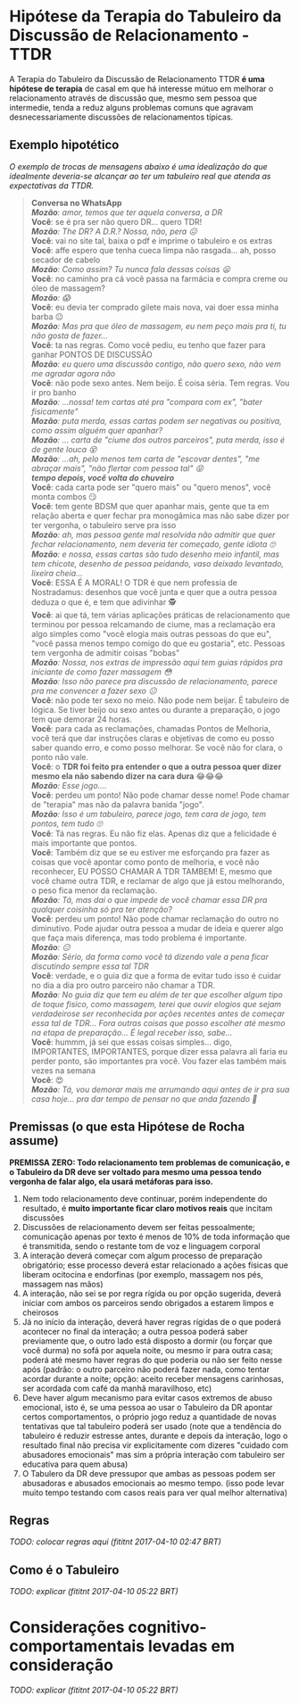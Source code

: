 # Hipótese da Terapia do Tabuleiro da Discussão de Relacionamento - TTDR
A Terapia do Tabuleiro da Discussão de Relacionamento TTDR **é uma hipótese
de terapia** de casal em que há interesse mútuo em melhorar o relacionamento
através de discussão que, mesmo sem pessoa que intermedie, tenda a reduz alguns
problemas comuns que agravam desnecessariamente discussões de relacionamentos
típicas.

<!--
Esta hipótese assume que é possível direcionar uma **Discussão de Relacionamento
("DR")** de forma mais consturtiva seguindo uma série de instruções que, mesmo de
forma complexa demais para explicar em uma situação de raiva ou desânimo,
se seguidas, tenderão a tornar a discussão mais clara, menos impulsiva e com
menos efeitos colaterais.

O nome da hipótese de terapia de casal é **Tabuleiro da Discussão de
Relacionamento - TDR**. 

-->

## Exemplo hipotético
_O exemplo de trocas de mensagens abaixo é uma idealização do que idealmente
deveria-se alcançar ao ter um tabuleiro real que atenda as expectativas da
TTDR._

> **Conversa no WhatsApp**<br>
> _**Mozão**: amor, temos que ter _aquela_ conversa, a DR_<br>
> **Você**: se é pra ser não quero DR... quero TDR!<br>
> _**Mozão**: _The DR_? A D.R.? Nossa, não, pera 😖_<br>
> **Você**: vai no site tal, baixa o pdf e imprime o tabuleiro e os extras<br>
> **Você**: affe espero que tenha cueca limpa não rasgada... ah, posso secador de cabelo<br>
> _**Mozão**: Como assim? Tu nunca fala dessas coisas 😦_<br>
> **Você**: no caminho pra cá você passa na farmácia e compra creme ou óleo de massagem?<br>
> _**Mozão**: 😱_<br>
> **Você**: eu devia ter comprado gilete mais nova, vai doer essa minha barba 😐<br>
> _**Mozão**: Mas pra que óleo de massagem, eu nem peço mais pra ti, tu não gosta de fazer..._<br>
> **Você**: ta nas regras. Como você pediu, eu tenho que fazer para ganhar PONTOS DE DISCUSSÃO<br>
> _**Mozão**: eu quero uma discussão contigo, não quero sexo, não vem me agradar agora não_<br>
> **Você**: não pode sexo antes. Nem beijo. É coisa séria. Tem regras. Vou ir pro banho<br>
> _**Mozão**: ...nossa! tem cartas até pra "compara com ex", "bater fisicamente"_<br>
> _**Mozão**: puta merda, essas cartas podem ser negativas ou positiva, como assim alguém quer apanhar?_<br>
> _**Mozão**: ... carta de "ciume dos outros parceiros", puta merda, isso é de gente louca 😵_<br>
> _**Mozão**: ...ah, pelo menos tem carta de "escovar dentes", "me abraçar mais", "não flertar com pessoa tal" 😝_<br>
> **_tempo depois, você volta do chuveiro_**<br>
> **Você**: cada carta pode ser "quero mais" ou "quero menos", você monta combos 😏<br>
> **Você**: tem gente BDSM que quer apanhar mais, gente que ta em relação aberta e quer fechar pra monogâmica mas não sabe dizer por ter vergonha, o tabuleiro serve pra isso<br>
> _**Mozão**: ah, mas pessoa gente mal resolvida não admitir que quer fechar relacionamento, nem deveria ter começado, gente idiota 🙄_<br>
> _**Mozão**: e nossa, essas cartas são tudo desenho meio infantil, mas tem chicote, desenho de pessoa peidando, vaso deixado levantado, lixeira cheia..._<br>
> **Você**: ESSA É A MORAL! O TDR é que nem professia de Nostradamus: desenhos que você junta e quer que a outra pessoa deduza o que é, e tem que adivinhar 🕵<br>
> **Você**: ai que tá, tem várias aplicações práticas de relacionamento que terminou por pessoa relcamando de ciume, mas a reclamação era algo simples como "você elogia mais outras pessoas do que eu", "você passa menos tempo comigo do que eu gostaria", etc. Pessoas tem vergonha de admitir coisas "bobas"<br>
> _**Mozão**: Nossa, nos extras de impressão aqui tem guias rápidos pra iniciante de como fazer massagem 😳_<br>
> _**Mozão**: Isso não parece pra discussão de relacionamento, parece pra me convencer a fazer sexo 😐_<br>
> **Você**: não pode ter sexo no meio. Não pode nem beijar. É tabuleiro de lógica. Se tiver beijo ou sexo antes ou durante a preparação, o jogo tem que demorar 24 horas.<br>
> **Você**: para cada as reclamações, chamadas Pontos de Melhoria, você terá que dar instruções claras e objetivas de como eu posso saber quando erro, e como posso melhorar. Se você não for clara, o ponto não vale.<br>
> **Você**: o **TDR foi feito pra entender o que a outra pessoa quer dizer mesmo ela não sabendo dizer na cara dura** 😂😂😂<br>
> _**Mozão**: Esse jogo...._<br>
> **Você**: perdeu um ponto! Não pode chamar desse nome! Pode chamar de "terapia" mas não da palavra banida "jogo".<br>
> _**Mozão**: Isso é um tabuleiro, parece jogo, tem cara de jogo, tem pontos, tem tudo 🙄_<br>
> **Você**: Tá nas regras. Eu não fiz elas. Apenas diz que a felicidade é mais importante que pontos.<br>
> **Você**: Também diz que se eu estiver me esforçando pra fazer as coisas que você apontar como ponto de melhoria, e você não reconhecer, EU POSSO CHAMAR A TDR TAMBEM! E, mesmo que você chame outra TDR, e reclamar de algo que já estou melhorando, o peso fica menor da reclamação.<br>
> _**Mozão**: Tá, mas dai o que impede de você chamar essa DR pra qualquer coisinha só pra ter atenção?_<br>
> **Você**: perdeu um ponto! Não pode chamar reclamação do outro no diminutivo. Pode ajudar outra pessoa a mudar de ideia e querer algo que faça mais diferença, mas todo problema é importante.<br>
> _**Mozão**: 😑_<br>
> _**Mozão**: Sério, da forma como você tá dizendo vale a pena ficar discutindo sempre essa tal TDR_<br>
> **Você**: verdade, e o guia diz que a forma de evitar tudo isso é cuidar no dia a dia pro outro parceiro não chamar a TDR.<br>
> _**Mozão**: No guia diz que tem eu além de ter que escolher algum tipo de toque fisico, como massagem, terei que ouvir elogios que sejam verdadeirose ser reconhecida por ações recentes antes de começar essa tal de TDR... Fora outras coisas que posso escolher até mesmo na etapa de preparação... É legal receber isso, sabe..._<br>
> **Você**: hummm, já sei que essas coisas simples... digo, IMPORTANTES, IMPORTANTES, porque dizer essa palavra ali faria eu perder ponto, são importantes pra você. Vou fazer elas também mais vezes na semana<br>
> **Você**: 😍<br>
> _**Mozão**: Tá, vou demorar mais me arrumando aqui antes de ir pra sua casa hoje... pra dar tempo de pensar no que anda fazendo 💅_<br>

## Premissas (o que esta Hipótese de Rocha assume)

**PREMISSA ZERO: Todo relacionamento tem problemas de comunicação, e o Tabuleiro
da DR deve ser voltado para mesmo uma pessoa tendo vergonha de falar algo, ela
usará metáforas para isso.**

1. Nem todo relacionamento deve continuar, porém independente do resultado, é
**muito importante ficar claro motivos reais** que incitam discussões
2. Discussões de relacionamento devem ser feitas pessoalmente; comunicação
  apenas por texto é menos de 10% de toda informação que é transmitida, sendo o
  restante tom de voz e linguagem corporal
3. A interação deverá começar com algum processo de preparação obrigatório;
  esse processo deverá estar relacionado a ações físicas que liberam
  ocitocina e endorfinas (por exemplo, massagem nos pés, massagem nas mãos)
4. A interação, não sei se por regra rígida ou por opção sugerida, deverá
   iniciar com ambos os parceiros sendo obrigados a estarem limpos e cheirosos
5. Já no início da interação, deverá haver regras rígidas de o que poderá
  acontecer no final da interação; a outra pessoa poderá saber previamente que,
  o outro lado está disposto a dormir (ou forçar que você durma) no sofá por
  aquela noite, ou mesmo ir para outra casa; poderá até mesmo haver regras do
  que poderia ou não ser feito nesse após (padrão: o outro parceiro não poderá
  fazer nada, como tentar acordar durante a noite; opção: aceito receber
  mensagens carinhosas, ser acordada com café da manhã maravilhoso, etc)
6. Deve haver algum mecanismo para evitar casos extremos de abuso emocional,
  isto é, se uma pessoa ao usar o Tabuleiro da DR apontar certos comportamentos,
  o próprio jogo reduz a quantidade de novas tentativas que tal tabuleiro poderá
  ser usado (note que a tendência do tabuleiro é reduzir estresse antes, durante
  e depois da interação, logo o resultado final não precisa vir explicitamente
  com dizeres "cuidado com abusadores emocionais" mas sim a própria interação
  com tabuleiro ser educativa para quem abusa)
7. O Tabulero da DR deve pressupor que ambas as pessoas podem ser abusadoras
  e abusados emocionais ao mesmo tempo. (isso pode levar muito tempo testando
  com casos reais para ver qual melhor alternativa)

## Regras

_TODO: colocar regras aqui (fititnt 2017-04-10 02:47 BRT)_

## Como é o Tabuleiro

_TODO: explicar (fititnt 2017-04-10 05:22 BRT)_

# Considerações cognitivo-comportamentais levadas em consideração

_TODO: explicar (fititnt 2017-04-10 05:22 BRT)_